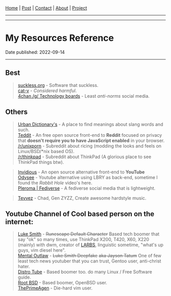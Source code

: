 <nav>
<a href="../index.html">Home</a>
|
<a href="../post.html">Post</a>
|
<a href="../contact.html">Contact</a>
|
<a href="../about.html">About</a>
|
<a href="../project.html">Project</a>
</nav>
</header>
<hr><hr>
<main>
<!-- Your Content Start After This Line -->


# My Resources Reference

Date published: 2022-09-14

---

## Best  
> [suckless.org](https://suckless.org) - Software that suckless.  
> [cat-v](http://harmful.cat-v.org/software/) - *Considered harmful*.  
> [4chan /g/ Technology boards](https://boards.4channel.org/g/) - Least *anti-norms* social media.  

## Others  
> [Urban Dictionary's](https://www.urbandictionary.com/) - A place to find meanings about slang words and such.  
> [Teddit](https://teddit.net/) - An free open source front-end to **Reddit** focused on privacy that **doesn't require you to have JavaScript enabled** in your browser.  
 > [/r/unixporn](https://teddit.net/r/unixporn) - Subreddit about ricing (modding the looks and feels on Linux/BSD/*nix based OS).  
 > [/r/thinkpad](https://teddit.net/r/thinkpad) - Subreddit about ThinkPad (A glorious place to see ThinkPad things btw).  


> [Invidious](https://invidious.sethforprivacy.com/) - An open source alternative front-end to **YouTube**  
> [Odysee](https://odysee.com/) - Youtube alternative using LBRY as back-end, sometime I found the *Rabbit Hole* video's here.  
> [Pleroma | Fediverse](https://stereophonic.space/) - A fediverse social media that is lightweight.  

> [Tevvez](https://www.youtube.com/c/esteevteev) - Chad, Gen ZYZZ, Create awesome hardstyle music.  

## Youtube Channel of Cool based person on the internet:

> [Luke Smith](https://www.youtube.com/c/LukeSmithxyz/) - <s>Runescape Default Character</s> Based tech boomer that say "ok" so many times, use ThinkPad X200, T420, X60, X220 (mainly) with dwm, creator of [LARBS](https://github.com/LukeSmithxyz/LARBS), linguistic sometime, "what's up guys, vim diesel here".  
> [Mental Outlaw](https://www.youtube.com/c/MentalOutlaw/) - <s>Luke Smith Deepfake</s> <s>aka Jayson Tatum</s> One of few least tech news youtuber that you can trust, Gentoo user, anti-christ hater.  
> [Distro Tube](https://www.youtube.com/c/DistroTube) - Based boomer too. do many Linux / Free Software guide.  
> [Root BSD](https://www.youtube.com/channel/UCbpe1SYzZKG4RswEnxxSRZQ) - Based boomer, OpenBSD user.  
> [ThePrimeAgen](https://www.youtube.com/c/ThePrimeagen) - Die-hard vim user.  
